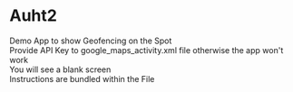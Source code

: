# Auht2
Demo App to show Geofencing on the Spot<br>
Provide API Key to google_maps_activity.xml file otherwise the app won't work<br>
You will see a blank screen<br>
Instructions are bundled within the File<br>

